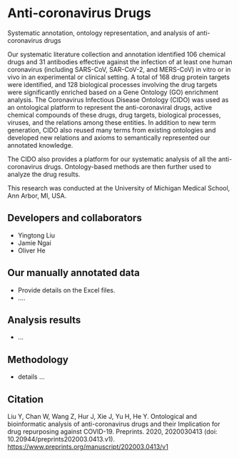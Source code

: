 # Anti-coronavirus Drugs
Systematic annotation, ontology representation, and analysis of anti-coronavirus drugs

Our systematic literature collection and annotation identified 106 chemical drugs and 31 antibodies effective against the infection of at least one human coronavirus (including SARS-CoV, SAR-CoV-2, and MERS-CoV) in vitro or in vivo in an experimental or clinical setting. A total of 168 drug protein targets were identified, and 128 biological processes involving the drug targets were significantly enriched based on a Gene Ontology (GO) enrichment analysis. The Coronavirus Infectious Disease Ontology (CIDO) was used as an ontological platform to represent the anti-coronaviral drugs, active chemical compounds of these drugs, drug targets, biological processes, viruses, and the relations among these entities. In addition to new term generation, CIDO also reused many terms from existing ontologies and developed new relations and axioms to semantically represented our annotated knowledge. 

The CIDO also provides a platform for our systematic analysis of all the anti-coronavirus drugs. Ontology-based methods are then further used to analyze the  drug results. 

This research was conducted at the University of Michigan Medical School, Ann Arbor, MI, USA.

## Developers and collaborators 
- Yingtong Liu
- Jamie Ngai
- Oliver He 

## Our manually annotated data   
- Provide details on the Excel files.
- .... 

## Analysis results
- ... 

## Methodology  
- details ... 


## Citation
Liu Y, Chan W, Wang Z, Hur J, Xie J, Yu H, He Y. Ontological and bioinformatic analysis of anti-coronavirus drugs and their Implication for drug repurposing against COVID-19. Preprints. 2020, 2020030413 (doi: 10.20944/preprints202003.0413.v1). 
https://www.preprints.org/manuscript/202003.0413/v1

